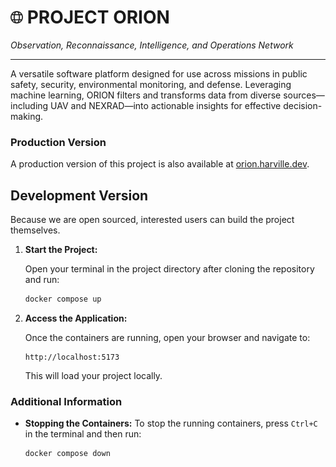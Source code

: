 
# <img src="src/app/static/globe.png" alt="" width="20"> PROJECT ORION

*Observation, Reconnaissance, Intelligence, and Operations Network*

---

A versatile software platform designed for use across missions in public safety, security, environmental monitoring, and defense. Leveraging machine learning, ORION filters and transforms data from diverse sources—including UAV and NEXRAD—into actionable insights for effective decision-making.


### <a>Production Version<a href = "https://orion.harville.dev/"></a>
A production version of this project is also available at [orion.harville.dev](https://orion.harville.dev/).



## Development Version
Because we are open sourced, interested users can build the project themselves.


1. **Start the Project:**

   Open your terminal in the project directory after cloning the repository and run:

   ```bash
   docker compose up
   ```

2. **Access the Application:**

   Once the containers are running, open your browser and navigate to:

   ```
   http://localhost:5173
   ```

   This will load your project locally.
### Additional Information

- **Stopping the Containers:**
  To stop the running containers, press `Ctrl+C` in the terminal and then run:

  ```bash
  docker compose down
  ```
